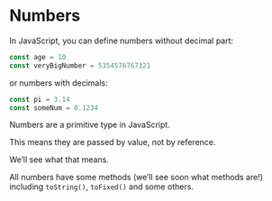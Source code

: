 # Numbers

In JavaScript, you can define numbers without decimal part:

```jsx
const age = 10
const veryBigNumber = 5354576767321
```

or numbers with decimals:

```jsx
const pi = 3.14
const someNum = 0.1234
```

Numbers are a primitive type in JavaScript.

This means they are passed by value, not by reference.

We’ll see what that means.

All numbers have some methods (we’ll see soon what methods are!) including `toString()`, `toFixed()` and some others.
